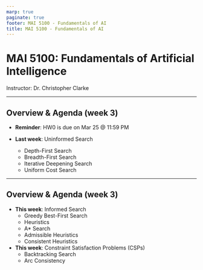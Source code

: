 ```yaml
---
marp: true
paginate: true
footer: MAI 5100 - Fundamentals of AI
title: MAI 5100 - Fundamentals of AI
---
```


# MAI 5100: Fundamentals of Artificial Intelligence

Instructor: Dr. Christopher Clarke

---

## Overview & Agenda (week 3)

- **Reminder**: HW0 is due on Mar 25 @ 11:59 PM

- **Last week**: Uninformed Search
    - Depth-First Search
    - Breadth-First Search
    - Iterative Deepening Search
    - Uniform Cost Search

---

## Overview & Agenda (week 3)

- **This week**: Informed Search
    - Greedy Best-First Search
    - Heuristics
    - A* Search
    - Admissible Heuristics
    - Consistent Heuristics
- **This week**: Constraint Satisfaction Problems (CSPs)
    - Backtracking Search
    - Arc Consistency

